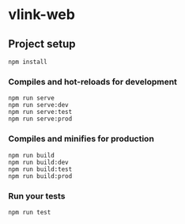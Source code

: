 # vlink-web

## Project setup
```
npm install
```

### Compiles and hot-reloads for development
```
npm run serve
npm run serve:dev
npm run serve:test
npm run serve:prod
```

### Compiles and minifies for production
```
npm run build
npm run build:dev
npm run build:test
npm run build:prod
```

### Run your tests
```
npm run test
```
